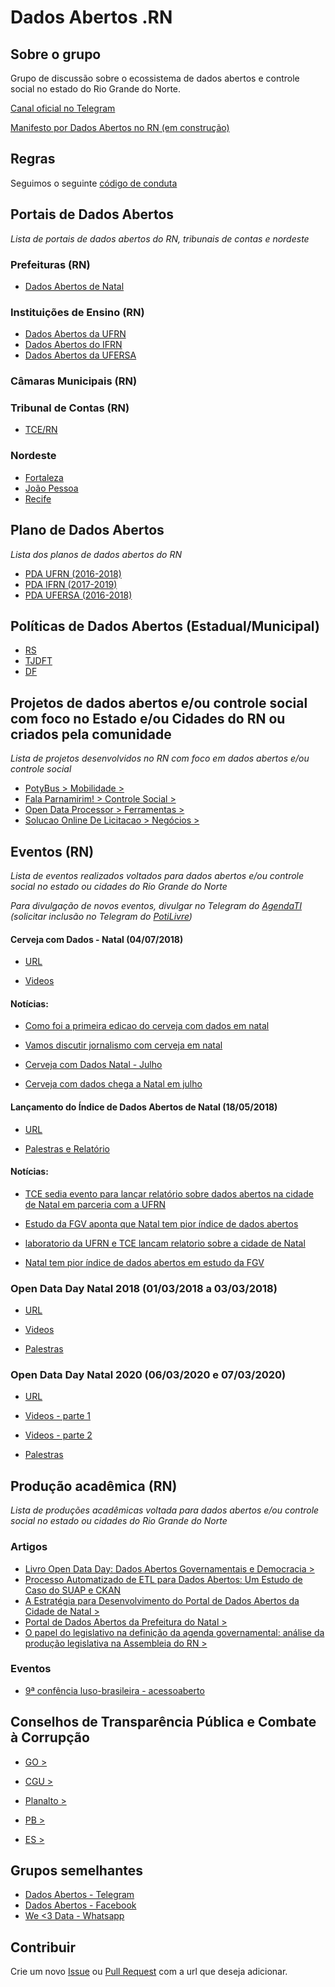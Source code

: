 # Dados Abertos .RN

## Sobre o grupo

Grupo de discussão sobre o ecossistema de dados abertos e controle social no estado do Rio Grande do Norte.

[Canal oficial no Telegram](https://t.me/dadosabertosrn)

[Manifesto por Dados Abertos no RN (em construção)](https://docs.google.com/document/d/1ZFteWtfaxR-9Hr6i3g0C7dsu6wx3WaQJnr6nfq6rV7c/edit?usp=sharing)

## Regras

Seguimos o seguinte [código de conduta](https://github.com/brazil-it-groups/code-of-conduct)

## Portais de Dados Abertos

_Lista de portais de dados abertos do RN, tribunais de contas e nordeste_

### Prefeituras (RN)

   - [Dados Abertos de Natal](http://dados.natal.br/)

### Instituições de Ensino (RN)

   - [Dados Abertos da UFRN](http://dados.ufrn.br/)
   - [Dados Abertos do IFRN](https://dados.ifrn.edu.br/)
   - [Dados Abertos da UFERSA](http://dadosabertos.ufersa.edu.br/)

### Câmaras Municipais (RN)

### Tribunal de Contas (RN)

   - [TCE/RN](http://apidadosabertos.tce.rn.gov.br/)

### Nordeste

   - [Fortaleza](http://dados.fortaleza.ce.gov.br/)
   - [João Pessoa](https://transparencia.joaopessoa.pb.gov.br/#/dados-abertos)
   - [Recife](http://dados.recife.pe.gov.br/)

## Plano de Dados Abertos

_Lista dos planos de dados abertos do RN_

   - [PDA UFRN (2016-2018)](http://www.ufrn.br/resources/documentos/planodedadosabertos/Plano-PDA-7out2016.pdf)
   - [PDA IFRN (2017-2019)](http://portal.ifrn.edu.br/conselhos/consup/resolucoes/2017/resolucao-no-21-2017/at_download/file)
   - [PDA UFERSA (2016-2018)](https://documentos.ufersa.edu.br/wp-content/uploads/sites/79/2016/11/PDA_PLANO_DE_DADOS_ABERTOS-UFERSA-2016-2018-1.pdf)

## Políticas de Dados Abertos (Estadual/Municipal)

   - [RS](http://www.al.rs.gov.br/filerepository/repLegis/arquivos/DEC%2053.523.pdf)
   - [TJDFT](https://www.tjdft.jus.br/publicacoes/publicacoes-oficiais/portarias-conjuntas-gpr-e-cg/2018/portaria-conjunta-32-de-17-04-2018)
   - [DF](http://www.sinj.df.gov.br/sinj/Norma/2a90db6875624a65936a47e18e1c337b/exec_dec_38354_2017.html)

## Projetos de dados abertos e/ou controle social com foco no Estado e/ou Cidades do RN ou criados pela comunidade

_Lista de projetos desenvolvidos no RN com foco em dados abertos e/ou controle social_

   - [PotyBus > Mobilidade >](http://www.potybus.com.br/)
   - [Fala Parnamirim! > Controle Social >](https://play.google.com/store/apps/details?id=br.com.falaparnamirim.app)
   - [Open Data Processor > Ferramentas >](http://opendataprocessor.com/)
   - [Solucao Online De Licitacao > Negócios >](https://github.com/SolucaoOnlineDeLicitacao)

## Eventos (RN)

_Lista de eventos realizados voltados para dados abertos e/ou controle social no estado ou cidades do Rio Grande do Norte_

_Para divulgação de novos eventos, divulgar no Telegram do [AgendaTI](https://t.me/agendatirn) (solicitar inclusão no Telegram do [PotiLivre](https://t.me/potilivre))_

#### Cerveja com Dados - Natal (04/07/2018)

  - [URL](https://escoladedados.org/2018/06/25/cerveja-com-dados-chega-a-natal-em-julho/)

  - [Videos](https://www.youtube.com/playlist?list=PLLxONs9vR9TEEfaC-yZKbsYAQBoIpoc2d)


#### Notícias: 

  - [Como foi a primeira edicao do cerveja com dados em natal](http://www.brechando.com/2018/07/como-foi-a-primeira-edicao-do-cerveja-com-dados-em-natal/) 

  - [Vamos discutir jornalismo com cerveja em natal](http://www.brechando.com/2018/06/vamos-discutir-jornalismo-com-cerveja-em-natal/)

  - [Cerveja com Dados Natal - Julho](https://www.meetup.com/pt-BR/Cerveja-com-Dados/events/252003534/)

  - [Cerveja com dados chega a Natal em julho](https://escoladedados.org/2018/06/25/cerveja-com-dados-chega-a-natal-em-julho/)

#### Lançamento do Índice de Dados Abertos de Natal (18/05/2018)

 - [URL](http://www.tce.rn.gov.br/Noticias/NoticiaDetalhada/3602)

 - [Palestras e Relatório](http://www.labgov.com.br/arquivos)

#### Notícias:

- [TCE sedia evento para lançar relatório sobre dados abertos na cidade de Natal em parceria com a UFRN](http://www.tce.rn.gov.br/Noticias/NoticiaDetalhada/3602)

 - [Estudo da FGV aponta que Natal tem pior índice de dados abertos](https://www.blogdobg.com.br/estudo-da-fgv-aponta-que-natal-tem-pior-indice-de-dados-abertos/)

 - [laboratorio da UFRN e TCE lancam relatorio sobre a cidade de Natal](http://nominuto.com/noticias/cidades/laboratorio-da-ufrn-e-tce-lancam-relatorio-sobre-a-cidade-de-natal/169361/)

- [Natal tem pior índice de dados abertos em estudo da FGV](https://g1.globo.com/rn/rio-grande-do-norte/noticia/natal-tem-pior-indice-de-dados-abertos-em-estudo-da-fgv.ghtml)

### Open Data Day Natal 2018 (01/03/2018 a 03/03/2018)

- [URL](http://sigeventos.ufrn.br/eventos/public/evento/opendataday2018/)

- [Videos](https://www.youtube.com/watch?v=hOaZ1NRauuc&list=PLGGmw0KAzihA9816hShgOYGjsrbKWWRR1)

- [Palestras](http://sigeventos.ufrn.br/eventos/public/evento/opendataday2018/documentos/view)

### Open Data Day Natal 2020 (06/03/2020 e 07/03/2020)

- [URL]()

- [Videos - parte 1](https://www.youtube.com/watch?v=AINg6P7jVrM)

- [Videos - parte 2](https://www.youtube.com/watch?v=6_yng3xTUzQ)

- [Palestras]()

## Produção acadêmica (RN)

_Lista de produções acadêmicas voltada para dados abertos e/ou controle social no estado ou cidades do Rio Grande do Norte_

### Artigos

   - [Livro Open Data Day: Dados Abertos Governamentais e Democracia >](http://www.labgov.com.br/arquivos)
   - [Processo Automatizado de ETL para Dados Abertos: Um Estudo de Caso do SUAP e CKAN](https://www.researchgate.net/publication/321171512_Processo_Automatizado_de_ETL_para_Dados_Abertos_Um_Estudo_de_Caso_do_SUAP_e_CKAN)
   - [A Estratégia para Desenvolvimento do Portal de Dados Abertos da Cidade de Natal >](http://smartmetropolis.imd.ufrn.br/workshops/2016/papers/ST2-5.pdf)
   - [Portal de Dados Abertos da Prefeitura do Natal >](http://smartmetropolis.imd.ufrn.br/wp-content/uploads/2017/03/RT3-WP5-middleware-parte3.pdf)
   - [O papel do legislativo na definição da agenda governamental: análise da produção legislativa na Assembleia do RN >](https://repositorio.ufrn.br/jspui/handle/123456789/25553)

### Eventos

   - [9ª confência luso-brasileira - acessoaberto](http://confoa.rcaap.pt/2018/)

## Conselhos de Transparência Pública e Combate à Corrupção

   - [GO    >](http://www.transparencia.go.gov.br/portaldatransparencia/institucional/conselho-de-transparencia-publica-e-combate-a-corrupcao)
   - [CGU    >](http://www.cgu.gov.br/assuntos/transparencia-publica/conselho-da-transparencia)

   - [Planalto   >](http://www.planalto.gov.br/ccivil_03/_Ato2015-2018/2018/Decreto/D9468.html)
   - [PB    >](http://transparencia.pb.gov.br/conselhos-estaduais/ctpcc)
   - [ES    >](https://secont.es.gov.br/conselho-de-transparencia)

## Grupos semelhantes

   - [Dados Abertos - Telegram](https://t.me/dadosabertos)
   - [Dados Abertos - Facebook](https://www.facebook.com/groups/dadosabertos/)
   - [We <3 Data - Whatsapp](http://bit.ly/DataScienceWhatsApp6)

## Contribuir

Crie um novo [Issue](https://github.com/dados-abertos-rn/DadosAbertosRN/issues) ou [Pull Request](https://github.com/dados-abertos-rn/DadosAbertosRN/pulls) com a url que deseja adicionar.
